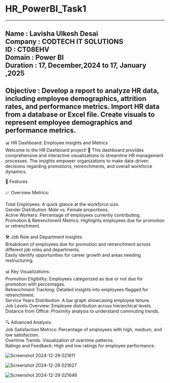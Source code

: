 # HR_PowerBI_Task1
--------------------------------------------------------------------------------------------------------------------------------------------------------------------------
Name : Lavisha Ulkesh Desai <br>
Company : CODTECH IT SOLUTIONS <br>
ID : CT08EHV<br>
Domain : Power BI<br>
Duration : 17, December,2024 to 17, January ,2025 <br>
--------------------------------------------------------------------------------------------------------------------------------------------------------------------------
Objective : Develop a report to analyze HR data, including employee demographics, attrition rates, and performance metrics. Import HR data from a database or Excel file. Create visuals to represent employee demographics and performance metrics.
--------------------------------------------------------------------------------------------------------------------------------------------------------------------------
📊 HR Dashboard: Employee Insights and Metrics <br>
Welcome to the HR Dashboard project! 🚀 This dashboard provides comprehensive and interactive visualizations to streamline HR management processes. The insights empower organizations to make data-driven decisions regarding promotions, retrenchments, and overall workforce dynamics. <br>

🌟 Features <br><br>
📈 Overview Metrics:

Total Employees: A quick glance at the workforce size. <br>
Gender Distribution: Male vs. Female proportions. <br>
Active Workers: Percentage of employees currently contributing. <br>
Promotion & Retrenchment Metrics: Highlights employees due for promotion or retrenchment. <br><br>
🛠 Job Role and Department Insights: <br>
Breakdown of employees due for promotion and retrenchment across different job roles and departments. <br>
Easily identify opportunities for career growth and areas needing restructuring. <br> <br>
📊 Key Visualizations: <br>
Promotion Eligibility: Employees categorized as due or not due for promotion with percentages. <br>
Retrenchment Tracking: Detailed insights into employees flagged for retrenchment. <br>
Service Years Distribution: A bar graph showcasing employee tenure. <br>
Job Levels Overview: Employee distribution across hierarchical levels. <br>
Distance from Office: Proximity analysis to understand commuting trends. <br> <br>
🔍 Advanced Analysis:<br>
Job Satisfaction Metrics: Percentage of employees with high, medium, and low satisfaction. <br>
Overtime Trends: Visualization of overtime patterns. <br>
Ratings and Feedback: High and low ratings for employee performance. <br>

![Screenshot 2024-12-29 021611](https://github.com/user-attachments/assets/b274293d-67b0-43c2-97e1-268f11be3aed)

![Screenshot 2024-12-29 021627](https://github.com/user-attachments/assets/bf8a0ca6-704a-4ded-8bd0-6a3594b29fad)

![Screenshot 2024-12-29 021646](https://github.com/user-attachments/assets/67bc3862-edf5-4ddf-8ad6-a84e25ce6be9)


